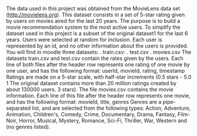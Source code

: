 The data used in this project was obtained from the MovieLens data set
(http://movielens.org). This dataset consists in a set of 5-star rating given by users on
movies aired for the last 20 years. The purpose is to build a movie recommendation
system to the most active users.
To simplify the dataset used in this project is a subset of the original dataset1 for the last
6 years. Users were selected at random for inclusion. Each user is represented by an id,
and no other information about the users is provided.
You will find in moodle three datasets:
. train.csv:
. test.csv
. movies.csv
The datasets train.csv and test.csv contain the rates given by the users. Each line
of both files after the header row represents one rating of one movie by one user,
and has the following format:
 userId, movieId, rating, timestamp
Ratings are made on a 5-star scale, with half-star increments (0.5 stars - 5.0
 1 The original dataset contains more than 20 million ratings created by about 130000
users.
3
stars).
The file movies.csv contains the movie information. Each line of this file after the
header row represents one movie, and has the following format:
 movieId, title, genres
Genres are a pipe-separated list, and are selected from the following types:
Action, Adventure, Animation, Children's, Comedy, Crime, Documentary,
Drama, Fantasy, Film-Noir, Horror, Musical, Mystery, Romance, Sci-Fi, Thriller,
War, Western and (no genres listed).
